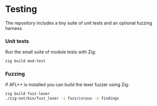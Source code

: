 # Testing

The repository includes a tiny suite of unit tests and an optional
fuzzing harness.

### Unit tests

Run the small suite of module tests with Zig:

```bash
zig build mod-test
```

### Fuzzing

If AFL++ is installed you can build the lexer fuzzer using Zig:

```bash
zig build fuzz-lexer
./zig-out/bin/fuzz_lexer -i fuzz/corpus -o findings
```

